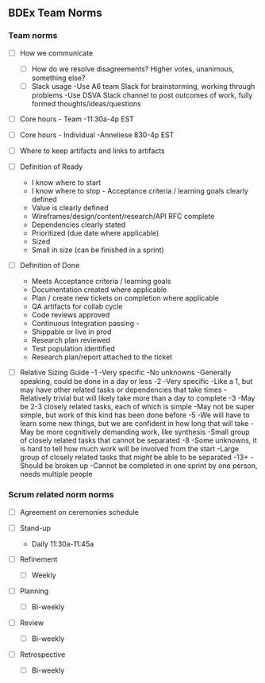 ## BDEx Team Norms

### Team norms
- [ ] How we communicate
   - [ ] How do we resolve disagreements? Higher votes, unanimous, something else?
   - [ ] Slack usage
      -Use A6 team Slack for brainstorming, working through problems
      -Use DSVA Slack channel to post outcomes of work, fully formed thoughts/ideas/questions
- [ ] Core hours - Team
   -11:30a-4p EST
- [ ] Core hours - Individual
   -Anneliese 830-4p EST
 
- [ ] Where to keep artifacts and links to artifacts



- [ ] Definition of Ready
   - I know where to start
   - I know where to stop - Acceptance criteria / learning goals clearly defined
   - Value is clearly defined
   - Wireframes/design/content/research/API RFC complete
   - Dependencies clearly stated
   - Prioritized (due date where applicable)
   - Sized
   - Small in size (can be finished in a sprint)

- [ ] Definition of Done
   - Meets Acceptance criteria / learning goals 
   - Documentation created where applicable
   - Plan / create new tickets on completion where applicable
   - QA artifacts for collab cycle
   - Code reviews approved
   - Continuous Integration passing - 
   - Shippable or live in prod
   - Research plan reviewed
   - Test population identified
   - Research plan/report attached to the ticket


- [ ] Relative Sizing Guide
   -1
      -Very specific
      -No unknowns
      -Generally speaking, could be done in a day or less
   -2
      -Very specific
      -Like a 1, but may have other related tasks or dependencies that take times
      -Relatively trivial but will likely take more than a day to complete
   -3
      -May be 2-3 closely related tasks, each of which is simple
      -May not be super simple, but work of this kind has been done before
   -5
      -We will have to learn some new things, but we are confident in how long that will take
      -May be more cognitively demanding work, like synthesis
      -Small group of closely related tasks that cannot be separated
   -8
      -Some unknowns, it is hard to tell how much work will be involved from the start
      -Large group of closely related tasks that *might* be able to be separated
   -13+
      -Should be broken up
      -Cannot be completed in one sprint by one person, needs multiple people


### Scrum related norm norms
- [ ] Agreement on ceremonies schedule
- [ ] Stand-up
  - Daily 11:30a-11:45a

- [ ] Refinement
  - [ ] Weekly
  
- [ ] Planning
  - [ ] Bi-weekly
          
- [ ] Review
  - [ ] Bi-weekly
          
- [ ] Retrospective
  - [ ] Bi-weekly

  

###

###
